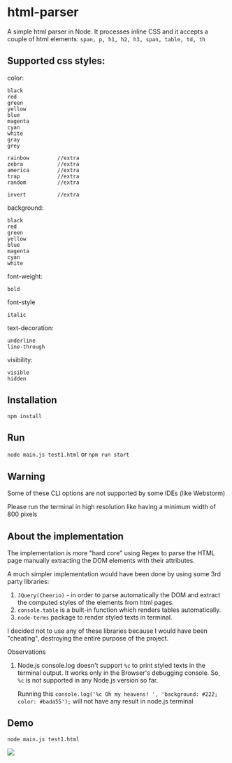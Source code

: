 # html-parser
A simple html parser in Node. It processes inline CSS and it accepts a couple of html elements: `span, p, h1, h2, h3, span, table, td, th`


## Supported css styles:

color:

    black
    red
    green
    yellow
    blue
    magenta
    cyan
    white
    gray
    grey

    rainbow         //extra
    zebra           //extra
    america         //extra
    trap            //extra
    random          //extra

    invert          //extra


background:

    black
    red
    green
    yellow
    blue
    magenta
    cyan
    white

font-weight:

    bold

font-style

    italic

text-decoration:

    underline
    line-through

visibility:

    visible
    hidden

## Installation

`npm install`

## Run
`node main.js test1.html`
or
`npm run start`

## Warning

Some of these CLI options are not supported by some IDEs (like Webstorm)

Please run the terminal in high resolution like having a minimum width of 800 pixels

## About the implementation

The implementation is more "hard core" using Regex to parse the HTML page manually extracting the DOM elements with their attributes.

A much simpler implementation would have been done by using some 3rd party libraries:

1. `JQuery(Cheerio)` - in order to parse automatically the DOM and extract the computed styles of the elements from html pages.
2. `console.table` is a built-in function which renders tables automatically.
3. `node-terms` package to render styled texts in terminal.

I decided not to use any of these libraries because I would have been "cheating", destroying the entire purpose of the project.

Observations

1. Node.js console.log doesn't support `%c` to print styled texts in the terminal output. It works only in the Browser's debugging console. So, `%c` is not supported in any Node.js version so far.

   Running this `console.log('%c Oh my heavens! ', 'background: #222; color: #bada55');` will not have any result in node.js terminal

## Demo


```node main.js test1.html```

![](images/demo.png?raw=true)